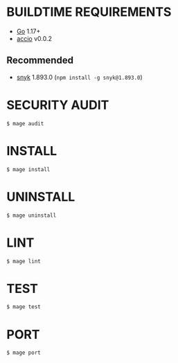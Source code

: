 # BUILDTIME REQUIREMENTS

* [Go](https://golang.org/) 1.17+
* [accio](https://github.com/mcandre/accio) v0.0.2

## Recommended

* [snyk](https://www.npmjs.com/package/snyk) 1.893.0 (`npm install -g snyk@1.893.0`)

# SECURITY AUDIT

```console
$ mage audit
```

# INSTALL

```console
$ mage install
```

# UNINSTALL

```console
$ mage uninstall
```

# LINT

```console
$ mage lint
```

# TEST

```console
$ mage test
```

# PORT

```console
$ mage port
```
